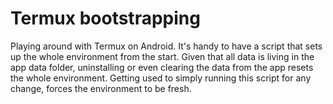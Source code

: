 # Termux bootstrapping

Playing around with Termux on Android. It's handy to have a script that sets up
the whole environment from the start. Given that all data is living in the app
data folder, uninstalling or even clearing the data from the app resets the
whole environment. Getting used to simply running this script for any change,
forces the environment to be fresh.
